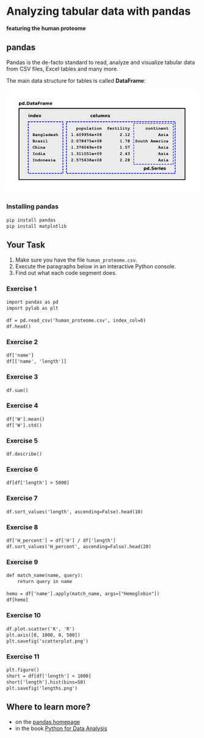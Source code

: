 
# Analyzing tabular data with pandas

**featuring the human proteome**

## pandas

Pandas is the de-facto standard to read, analyze and visualize tabular data from CSV files, Excel tables and many more.

The main data structure for tables is called **DataFrame**:

![pandas DataFrame structure](pandas.png)

### Installing pandas

    pip install pandas
    pip install matplotlib

## Your Task

1. Make sure you have the file `human_proteome.csv`.
2. Execute the paragraphs below in an interactive Python console.
3. Find out what each code segment does.


### Exercise 1

    import pandas as pd
    import pylab as plt

    df = pd.read_csv('human_proteome.csv', index_col=0)
    df.head()

### Exercise 2
    
    df['name']
    df[['name', 'length']]
    
### Exercise 3
    
    df.sum()
    
### Exercise 4
    
    df['W'].mean()
    df['W'].std()
    
### Exercise 5
    
    df.describe()
    
### Exercise 6
    
    df[df['length'] > 5000]
    
### Exercise 7
    
    df.sort_values('length', ascending=False).head(10)
    
### Exercise 8
    
    df['H_percent'] = df['H'] / df['length']
    df.sort_values('H_percent', ascending=False).head(20)
    
### Exercise 9
    
    def match_name(name, query):
        return query in name
    
    hemo = df['name'].apply(match_name, args=["Hemoglobin"])
    df[hemo]
    
### Exercise 10
    
    df.plot.scatter('K', 'R')
    plt.axis([0, 1000, 0, 500])
    plt.savefig('scatterplot.png')
    
### Exercise 11
    
    plt.figure()
    short = df[df['length'] < 1000]
    short['length'].hist(bins=50)
    plt.savefig('lengths.png')
   
## Where to learn more?

* on the [pandas homepage](https://pandas.pydata.org/)
* in the book [Python for Data Analysis](http://shop.oreilly.com/product/0636920050896.do)
